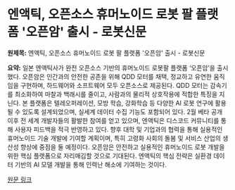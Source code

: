# 엔액틱, 오픈소스 휴머노이드 로봇 팔 플랫폼 '오픈암' 출시 - 로봇신문

**원제목:** 엔액틱, 오픈소스 휴머노이드 로봇 팔 플랫폼 '오픈암' 출시 - 로봇신문

**요약:** 일본 엔액틱사가 완전 오픈소스 기반의 휴머노이드 로봇팔 플랫폼 ‘오픈암’을 출시했다.  오픈암은 인간과의 안전한 공존을 위해 QDD 모터를 채택, 정교하고 유연한 움직임을 구현하며, 하드웨어와 소프트웨어 모두 오픈소스로 제공된다.  QDD 모터는 감속기를 최소화하여 마찰과 백래시를 줄이고, 사람과의 물리적 상호작용에 적합한 특징을 지닌다.  본 플랫폼은 텔레오퍼레이션, 모방 학습, 강화학습 등 다양한 AI 로봇 연구에 활용될 수 있도록 설계되었으며, 실세계 데이터 수집 기능도 포함되어 있다.  2월 베타 공개 이후 전 세계 개발자들의 활발한 참여를 얻고 있으며,  엔액틱은 디스코드 커뮤니티를 통해 사용자 피드백을 적극 반영하고 있다.  향후 대학 및 기업과의 협력을 통해  실용적인 휴머노이드 기술 개발에 기여할 계획이며, 특히 고령화 사회의 돌봄 및 서비스 산업의 생산성 향상에 중점을 둘 예정이다.  오픈암은 안전하고 실용적인 휴머노이드 로봇 개발을 위한 핵심 플랫폼으로 자리매김할 것으로 기대된다.  엔액틱의 핵심 전략은 실환경 데이터 기반의 AI 모델 개발을 통해  인력난 해소에 기여하는 것이다.

[원문 링크](https://www.irobotnews.com/news/articleView.html?idxno=41398)
